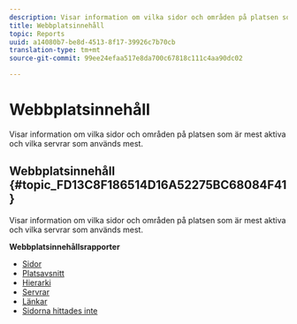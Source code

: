 ```yaml
---
description: Visar information om vilka sidor och områden på platsen som är mest aktiva och vilka servrar som används mest.
title: Webbplatsinnehåll
topic: Reports
uuid: a14080b7-be8d-4513-8f17-39926c7b70cb
translation-type: tm+mt
source-git-commit: 99ee24efaa517e8da700c67818c111c4aa90dc02

---
```



# Webbplatsinnehåll

Visar information om vilka sidor och områden på platsen som är mest aktiva och vilka servrar som används mest.

## Webbplatsinnehåll {#topic_FD13C8F186514D16A52275BC68084F41}

Visar information om vilka sidor och områden på platsen som är mest aktiva och vilka servrar som används mest.

**Webbplatsinnehållsrapporter**

* [Sidor](/help/components/c-variables/dimensionslist/reports-pages.md)
* [Platsavsnitt](/help/components/c-variables/dimensionslist/reports-site-sections.md)
* [Hierarki](/help/components/c-variables/dimensionslist/reports-hierarchy.md)
* [Servrar](/help/components/c-variables/dimensionslist/reports-servers.md)
* [Länkar](/help/components/c-variables/dimensionslist/reports-links.md)
* [Sidorna hittades inte](/help/components/c-variables/dimensionslist/reports-pages-not-found.md)

